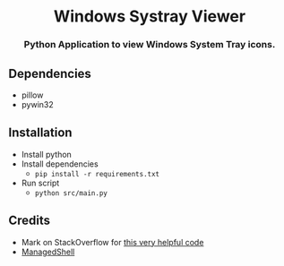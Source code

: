 <h1 align=center>Windows Systray Viewer</h1>

<h3 align=center>Python Application to view Windows System Tray icons.</h3>

## Dependencies

- pillow
- pywin32

## Installation

- Install python
- Install dependencies
    - `pip install -r requirements.txt`
- Run script
    - `python src/main.py`

## Credits

- Mark on StackOverflow for [this very helpful code](https://stackoverflow.com/questions/7455354/windows-executables-corresponding-to-system-tray-icons)
- [ManagedShell](https://github.com/cairoshell/ManagedShell)

